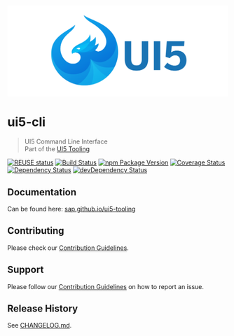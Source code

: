 ![UI5 icon](https://raw.githubusercontent.com/SAP/ui5-tooling/master/docs/images/UI5_logo_wide.png)

# ui5-cli

> UI5 Command Line Interface  
> Part of the [UI5 Tooling](https://github.com/SAP/ui5-tooling)

[![REUSE status](https://api.reuse.software/badge/github.com/SAP/ui5-cli)](https://api.reuse.software/info/github.com/SAP/ui5-cli)
[![Build Status](https://dev.azure.com/sap/opensource/_apis/build/status/SAP.ui5-cli?branchName=master)](https://dev.azure.com/sap/opensource/_build/latest?definitionId=33&branchName=master)
[![npm Package Version](https://badge.fury.io/js/%40ui5%2Fcli.svg)](https://www.npmjs.com/package/@ui5/cli)
[![Coverage Status](https://coveralls.io/repos/github/SAP/ui5-cli/badge.svg)](https://coveralls.io/github/SAP/ui5-cli)
[![Dependency Status](https://david-dm.org/SAP/ui5-cli/master.svg)](https://david-dm.org/SAP/ui5-cli/master)
[![devDependency Status](https://david-dm.org/SAP/ui5-cli/master/dev-status.svg)](https://david-dm.org/SAP/ui5-cli/master#info=devDependencies)

## Documentation
Can be found here: [sap.github.io/ui5-tooling](https://sap.github.io/ui5-tooling/pages/CLI/)

## Contributing

Please check our [Contribution Guidelines](https://github.com/SAP/ui5-tooling/blob/master/CONTRIBUTING.md).

## Support

Please follow our [Contribution Guidelines](https://github.com/SAP/ui5-tooling/blob/master/CONTRIBUTING.md#report-an-issue) on how to report an issue.

## Release History

See [CHANGELOG.md](CHANGELOG.md).
